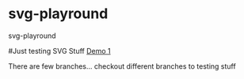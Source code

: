 # svg-playround
svg-playround


#Just testing SVG Stuff
<a href="https://neroze.github.io/svg-playround/" > Demo 1 </a>

There are few branches... checkout different branches to testing stuff
